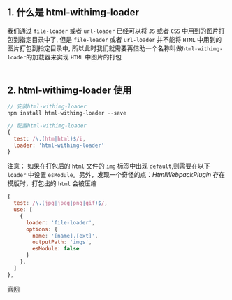 ## 1. 什么是 html-withimg-loader
我们通过 `file-loader` 或者 `url-loader` 已经可以将 `JS` 或者 `CSS` 中用到的图片打包到指定目录中了, 但是 `file-loader` 或者 `url-loader` 并不能将 `HTML` 中用到的图片打包到指定目录中, 所以此时我们就需要再借助一个名称叫做`html-withimg-loader`的加载器来实现 `HTML` 中图片的打包
<div style="margin-bottom: 50px;"></div>

## 2. html-withimg-loader 使用
```js
// 安装html-withimg-loader
npm install html-withimg-loader --save

// 配置html-withimg-loader
{
  test: /\.(htm|html)$/i,
  loader: 'html-withimg-loader'
}
```

注意：
如果在打包后的 `html` 文件的 `img` 标签中出现 `default`,则需要在以下 `loader` 中设置 `esModule`。另外，发现一个奇怪的点：*HtmlWebpackPlugin* 存在模版时，打包出的 `html` 会被压缩
```js
{
  test: /\.(jpg|jpeg|png|gif)$/,
  use: [
    {
      loader: 'file-loader',
      options: {
        name: '[name].[ext]',
        outputPath: 'imgs',
        esModule: false
      }
    },
  ]
},
```


[官网](https://www.npmjs.com/package/html-withimg-loader)